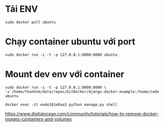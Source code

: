 # Tải ENV
```
sudo docker pull ubuntu
```

# Chạy container ubuntu với port
```
sudo docker run -i -t -p 127.0.0.1:8000:8000 ubuntu
```

# Mount dev env với container

```
sudo docker run -i -t -p 127.0.0.1:8000:8000 \
-v /home/thanhnb/data/repos/GitDocker/django-docker-example:/home/code ubuntu

docker exec -it eade101e0aa3 python manage.py shell
```

https://www.digitalocean.com/community/tutorials/how-to-remove-docker-images-containers-and-volumes